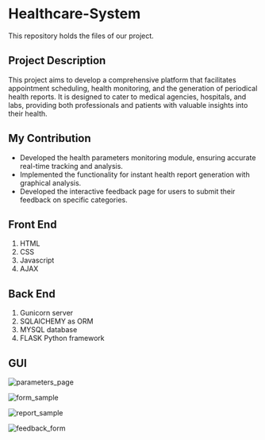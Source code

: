 # Healthcare-System

This repository holds the files of our project.

## Project Description

This project aims to develop a comprehensive platform that facilitates appointment scheduling, health monitoring, and the generation of periodical health reports. It is designed to cater to medical agencies, hospitals, and labs, providing both professionals and patients with valuable insights into their health.

## My Contribution

- Developed the health parameters monitoring module, ensuring accurate real-time tracking and analysis.
- Implemented the functionality for instant health report generation with graphical analysis.
- Developed the interactive feedback page for users to submit their feedback on specific categories.

## Front End
1. HTML
2. CSS
3. Javascript
4. AJAX

## Back End

1. Gunicorn server
2. SQLAlCHEMY as ORM 
3. MYSQL database
4. FLASK Python framework

## GUI

![parameters_page](https://github.com/TM153/Healthcare-System/assets/124417858/0f04e85f-c5ea-46e0-be95-3151e0702f01)

![form_sample](https://github.com/TM153/Healthcare-System/assets/124417858/28b5b240-e6c7-46d8-9726-0cc674f7755b)

![report_sample](https://github.com/TM153/Healthcare-System/assets/124417858/082d166d-f63a-4449-834f-75d965074ff7)

![feedback_form](https://github.com/TM153/Healthcare-System/assets/124417858/0642074b-f13e-4619-b229-240e96ef0912)





